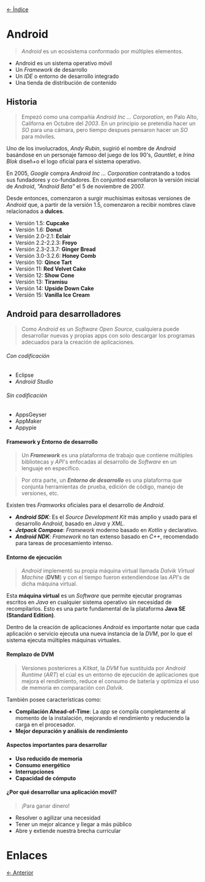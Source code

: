 [<- Índice](../Moviles.md)
# Android

> *Android* es un ecosistema conformado por múltiples elementos.

- Android es un sistema operativo móvil
- Un *Framework* de desarrollo
- Un *IDE* o entorno de desarrollo integrado
- Una tienda de distribución de contenido

## Historia

> Empezó como una compañía *Android Inc ... Corporation*, en Palo Alto, Californa en Octubre del *2003*. En un principio se pretendía hacer un *SO* para una cámara, pero tiempo despues pensaron hacer un *SO* para móviles.

Uno de los involucrados, *Andy Rubin*, sugirió el nombre de *Android* basándose en un personaje famoso del juego de los 90's, *Gauntlet*, e *Irina Blok* diseñ+o el logo oficial para el sistema operativo.

En 2005, *Google* compra *Android Inc ... Corporation* contratando a todos sus fundadores y co-fundadores.
En conjuntod esarrollaron la versión inicial de *Android*, *"Android Beta"* el 5 de noviembre de 2007.

Desde entonces, comenzaron a surgir muchisimas exitosas versiones de *Android* que, a partir de la versión 1.5, comenzaron a recibir nombres clave relacionados a **dulces**.

- Versión 1.5: **Cupcake**
- Versión 1.6: **Donut**
- Versión 2.0-2.1: **Eclair**
- Versión 2.2-2.2.3: **Froyo**
- Versión 2.3-2.3.7: **Ginger Bread**
- Versión 3.0-3.2.6: **Honey Comb**
- Versión 10: **Qince Tart**
- Versión 11: **Red Velvet Cake**
- Versión 12: **Show Cone**
- Versión 13: **Tiramisu**
- Versión 14: **Upside Down Cake**
- Versión 15: **Vanilla Ice Cream**

## Android para desarrolladores

> Como *Android* es un *Software Open Source*, cualquiera puede desarrollar nuevas y propias apps con solo descargar los programas adecuados para la creación de aplicaciones.

###### Con codificación
- Eclipse
- *Android Studio*

###### Sin codificación
- AppsGeyser
- AppMaker
- Appypie

#### Framework y Entorno de desarrollo

> Un ***Framework*** es una plataforma de trabajo que contiene múltiples bibliotecas y *API*'s enfocadas al desarrollo de *Software* en un lenguaje en específico.

> Por otra parte, un ***Entorno de desarrollo*** es una plataforma que conjunta herramientas de prueba, edición de código, manejo de versiones, etc.

Existen tres *Framworks* oficiales para el desarrollo de *Android*.

- ***Android SDK***: Es el *Source Development Kit* más amplio y usado para el desarrollo *Android*, basado en *Java* y *XML*.
- ***Jetpack Compose***: *Framework* moderno basado en *Kotlin* y declarativo.
- ***Android NDK***: *Framework* no tan extenso basado en *C++*, recomendado para tareas de procesamiento intenso.

#### Entorno de ejecución

> *Android* implementó su propia máquina virtual llamada *Dalvik Virtual Machine* (**DVM**) y con el tiempo fueron extendiendose las *API*'s de dicha máquina virtual.

Esta **máquina virtual** es un *Software* que permite ejecutar programas escritos en *Java* en cualquier sistema operativo sin necesidad de recompilarlos.
Esto es una parte fundamental de la plataforma **Java SE (Standard Edition)**.

Dentro de la creación de aplicaciones *Android* es importante notar que cada aplicación o servicio ejecuta una nueva instancia de la *DVM*, por lo que el sistema ejecuta múltiples máquinas virtuales.

#### Remplazo de DVM

> Versiones posteriores a *Kitkat*, la *DVM* fue sustituida por *Android Runtime* (*ART*) el cúal es un entorno de ejecución de aplicaciones que mejora el rendimiento, reduce el consumo de batería y optimiza el uso de memoria en comparación con *Dalvik*.

También posee características como:

- **Compilación Ahead-of-Time**: La *app* se compila completamente al momento de la instalación, mejorando el rendimiento y reduciendo la carga en el procesador.
- **Mejor depuración y análisis de rendimiento**

#### Aspectos importantes para desarrollar

- **Uso reducido de memoria**
- **Consumo energético**
- **Interrupciones**
- **Capacidad de cómputo**

#### ¿Por qué desarrollar una aplicación movil?

> ¡Para ganar dinero!

- Resolver o agilizar una necesidad
- Tener un mejor alcance y llegar a más público
- Abre y extiende nuestra brecha curricular

# Enlaces

[<- Anterior](Moviles_30_01_2025.md)